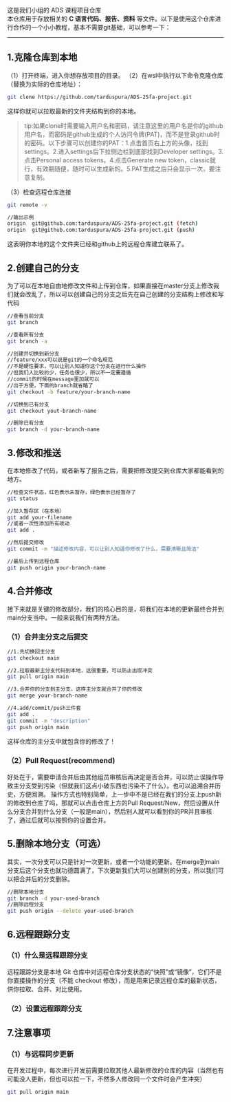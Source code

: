 这是我们小组的 ADS 课程项目仓库  
本仓库用于存放相关的 **C 语言代码、报告、资料** 等文件。以下是使用这个仓库进行合作的一个小小教程，基本不需要git基础，可以参考一下：

---

## 1.克隆仓库到本地

（1）打开终端，进入你想存放项目的目录。
（2）在wsl中执行以下命令克隆仓库（替换为实际的仓库地址）：

```bash
git clone https://github.com/tarduspura/ADS-25fa-project.git
```
这样你就可以拉取最新的文件夹结构到你的本地。

>tip:如果clone时需要输入用户名和密码，请注意这里的用户名是你的github用户名，而密码是github生成的个人访问令牌(PAT)，而不是登录github时的密码。以下步骤可以创建你的PAT：1.点击首页右上方的头像，找到settings。2.进入settings后下拉侧边栏到底部找到Developer settings。3.点击Personal access tokens。4.点击Generate new token，classic就行，有效期随便，随时可以生成新的。5.PAT生成之后只会显示一次，要注意复制。

（3）检查远程仓库连接

```bash
git remote -v

//输出示例
origin  git@github.com:tarduspura/ADS-25fa-project.git (fetch)
origin  git@github.com:tarduspura/ADS-25fa-project.git (push)
```
这表明你本地的这个文件夹已经和github上的远程仓库建立联系了。

## 2.创建自己的分支

为了可以在本地自由地修改文件和上传到仓库，如果直接在master分支上修改我们就会改乱了，所以可以创建自己的分支之后先在自己创建的分支结构上修改和写代码

```bash
//查看当前分支
git branch

//查看所有分支
git branch -a

//创建并切换到新分支
//feature/xxx可以说是git的一个命名规范
//不是硬性要求，可以让别人知道你这个分支在进行什么操作
//但我们人比较的少，任务也很少，所以不一定要遵循
//commit的时候在message里加就可以
//出于方便，下面的branch就省略了
git checkout -b feature/your-branch-name

//切换到已有分支
git checkout yout-branch-name

//删除已有分支
git branch -d your-branch-name
```

## 3.修改和推送

在本地修改了代码，或者新写了报告之后，需要把修改提交到仓库大家都能看到的地方。
```bash
//检查文件状态，红色表示未暂存，绿色表示已经暂存了
git status

//加入暂存区（在本地）
git add your-filename
//或者一次性添加所有改动
git add .

//然后提交修改
git commit -m "描述修改内容，可以让别人知道你修改了什么，需要清晰且简洁"

//最后上传到远程仓库
git push origin your-branch-name
```

## 4.合并修改

接下来就是关键的修改部分，我们的核心目的是，将我们在本地的更新最终合并到main分支当中。一般来说我们有两种方法。

### （1）合并主分支之后提交

```bash
//1.先切换回主分支
git checkout main

//2.拉取最新主分支代码到本地，这很重要，可以防止出现冲突
git pull origin main

//3.合并你的分支到主分支，这样主分支就合并了你的修改
git merge your-branch-name

//4.add/commit/push三件套
git add .
git commit -m "description"
git push origin main
```
这样仓库的主分支中就包含你的修改了！

### （2）Pull Request(recommend)
好处在于，需要申请合并后由其他组员审核后再决定是否合并，可以防止误操作导致主分支受到污染（但就我们这点小破东西也污染不了什么）。也可以追溯合并历史，方便回溯。
操作方式也特别简单，上一步中不是已经在我们的分支上push新的修改到仓库了吗，那就可以点击仓库上方的Pull Request/New，然后设置从什么分支合并到什么分支（一般是main），然后别人就可以看到你的PR并且审核了，通过后就可以按照你的设置合并。

## 5.删除本地分支（可选）
其实，一次分支可以只是针对一次更新，或者一个功能的更新。在merge到main分支后这个分支也就功德圆满了，下次更新我们大可以创建别的分支，所以我们可以把合并后的分支删除。

```bash
//删除本地分支
git branch -d your-used-branch
//删除远程分支
git push origin --delete your-used-branch
```

## 6.远程跟踪分支

### （1）什么是远程跟踪分支

远程跟踪分支是本地 Git 仓库中对远程仓库分支状态的“快照”或“镜像”，它们不是你直接操作的分支（不能 checkout 修改），而是用来记录远程仓库的最新状态，供你拉取、合并、对比使用。

### （2）设置远程跟踪分支



## 7.注意事项

### （1）与远程同步更新

在开发过程中，每次进行开发前需要拉取其他人最新修改的仓库的内容（当然也有可能没人更新，但也可以拉一下，不然多人修改同一个文件时会产生冲突）

```bash
git pull origin main
```




